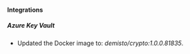 #### Integrations
##### Azure Key Vault
- Updated the Docker image to: *demisto/crypto:1.0.0.81835*.
